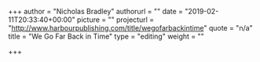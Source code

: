 +++
author = "Nicholas Bradley"
authorurl = ""
date = "2019-02-11T20:33:40+00:00"
picture = ""
projecturl = "http://www.harbourpublishing.com/title/wegofarbackintime"
quote = "n/a"
title = "We Go Far Back in Time"
type = "editing"
weight = ""

+++
